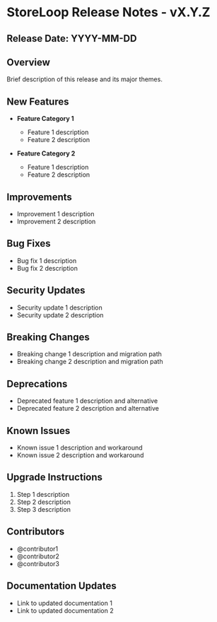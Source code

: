 # StoreLoop Release Notes - vX.Y.Z

## Release Date: YYYY-MM-DD

## Overview

Brief description of this release and its major themes.

## New Features

- **Feature Category 1**
  - Feature 1 description
  - Feature 2 description

- **Feature Category 2**
  - Feature 1 description
  - Feature 2 description

## Improvements

- Improvement 1 description
- Improvement 2 description

## Bug Fixes

- Bug fix 1 description
- Bug fix 2 description

## Security Updates

- Security update 1 description
- Security update 2 description

## Breaking Changes

- Breaking change 1 description and migration path
- Breaking change 2 description and migration path

## Deprecations

- Deprecated feature 1 description and alternative
- Deprecated feature 2 description and alternative

## Known Issues

- Known issue 1 description and workaround
- Known issue 2 description and workaround

## Upgrade Instructions

1. Step 1 description
2. Step 2 description
3. Step 3 description

## Contributors

- @contributor1
- @contributor2
- @contributor3

## Documentation Updates

- Link to updated documentation 1
- Link to updated documentation 2